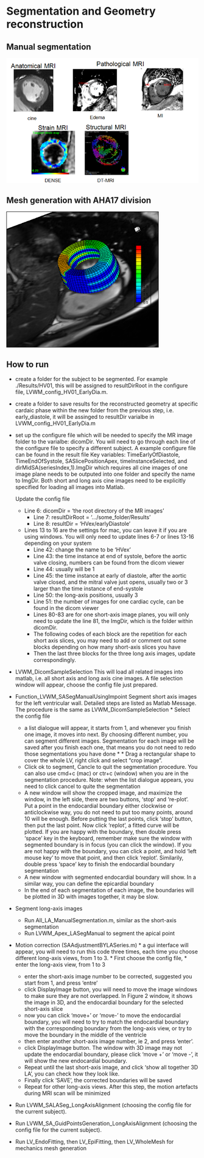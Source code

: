 # Segmentation and Geometry reconstruction

## Manual segmentation
<img src="../../Figures/in-vivoMRimages.png" width="800">


## Mesh generation with AHA17 division
<img src="../../Figures/LV_mesh.png" width="400">


## How to run 
* create a folder for the subject to be segmented. For example ./Results/HV01, this will be assigned to resultDirRoot in the configure file, LVWM_config_HV01_EarlyDia.m. 
	  
* create a folder to save results for the reconstructed geometry at specific cardaic phase within the new folder from the previous step, i.e. early_diastole, it will be assinged to resultDir varialbe in LVWM_config_HV01_EarlyDia.m

* set up the configure file which will be needed to specify the MR image folder to the varialbe: dicomDir. You will need to go through each line of the configure file to specify a different subject.  A example configure file can be found in the result file
    Key variables: TimeEarlyOfDiastole, TimeEndOfSystole, SASlicePositionApex, timeInstanceSelected, and dirMidSA(seriesIndex,1).ImgDir which requires all cine images of one image plane needs to be outputed into one folder and specify the name to ImgDir. Both short and long axis cine images need to be explicitly specified for loading all images into Matlab. 
	 
  Update the config file
	 * Line 6: dicomDir = ‘the root directory of the MR images’
         * Line 7: resultDirRoot = ‘…/some_folder/Results’
         * Line 8: resultDir = ‘HVex/earlyDiastole’
	 * Lines 13 to 16 are the settings for mac, you can leave it if you are using windows. You will only need to update lines 6-7 or lines 13-16 depending on your system
     	 * Line 42: change the name to be ‘HVex’
     	 * Line 43: the time instance at end of systole, before the aortic valve closing, numbers can be found from the dicom viewer
         * Line 44: usually will be 1
         * Line 45: the time instance at early of diastole, after the aortic valve closed, and the mitral valve just opens, usually two or 3 larger than the time instance of end-systole
         * Line 50: the long-axis positions, usually 3
         * Line 51: the number of images for one cardiac cycle, can be found in the dicom viewer
         * Lines 80-83 are for one short-axis image planes, you will only need to update the line 81, the ImgDir, which is the folder within dicomDir. 
         * The following codes of each block are the repetition for each short axis slices, you may need to add or comment out some blocks depending on how many short-axis slices you have
         * Then the last three blocks for the three long axis images, update correspondingly.


* LVWM_DicomSampleSelection
   This will load all related images into matlab, i.e. all short axis and long axis cine images. A file selection window will appear, choose the config file just prepared.
   
* Function_LVWM_SASegManualUsingImpoint
 Segment short axis images for the left ventricular wall. Detailed steps are listed as Matlab Message. The procedure is the same as LVWM_DicomSampleSelection
        * Select the config file
	* a list dialogue will appear, it starts from 1, and whenever you finish one image, it moves into next. By choosing different number, you can segment different images. Segmentation for each image will be saved after you finish each one, that means you do not need to redo those segmentations you have done 	* 	  * Drag a rectangular shape to cover the whole LV, right click and select “crop image”.
	* Click ok to segment, Cancle to quit the segmentation procedure. You can also use cmd+c (mac) or ctr+c (window) when you are in the segmentation procedure. Note: when the list dialogue appears, you need to click cancel to quite the segmentation
	* A new window will show the cropped image, and maximize the window, in the left side, there are two buttons, ‘stop’ and ‘re-plot’. Put a point in the endocardial boundary either clockwise or anticlockwise way, you do not need to put too many points, around 10 will be enough. Before putting the last points, click ‘stop’ button, then put the last point. Now click ‘replot’, a fitted curve will be plotted. If you are happy with the boundary, then double press ‘space’ key in the keyboard, remember make sure the window with segmented boundary is in focus (you can click the window). If you are not happy with the boundary, you can click a point, and hold ‘left mouse key’ to move that point, and then click ‘replot’. Similarily, double press ‘space’ key to finish the endocardial boundary segmentation
	* A new window with segmented endocardial boundary will show. In a similar way, you can define the epicardial boundary 
	* In the end of each segmentation of each image, the boundaries will be plotted in 3D with images together, it may be slow. 

 
 * Segment long-axis images
	* Run All_LA_ManualSegmentation.m, similar as the short-axis segmentation
	* Run LVWM_Apex_LASegManual to segment the apical point 
	
* Motion correction (SAAdjustmentBYLASeries.m)
        * a gui interface will appear, you will need to run this code three times, each time you choose different long-axis views, from 1 to 3. 
    	* First choose the config file, 
    	* enter the long-axis view, from 1 to 3
	* enter the short-axis image number to be corrected, suggested you start from 1, and press ‘entre’
	* click DisplayImage button, you will need to move the image windows to make sure they are not overlapped. In Figure 2 window, it shows the image in 3D, and the endocardial boundary for the selected short-axis slice
	* now you can click ‘move+’ or ‘move-’ to move the endocardial boundary, you will need to try to match the endocardial boundary with the corresponding boundary from the long-axis view, or try to move the boundary in the middle of the ventricle	
	* then enter another short-axis image number, ie 2, and press ‘enter’. 
	* click DisplayImage button. The window with 3D image may not update the endocardial boundary, please click ‘move +’ or ‘move -’, it will show the new endocardial boundary. 
	* Repeat until the last short-axis image, and click ‘show all together 3D LA’, you can check how they look like. 
	* Finally click ‘SAVE’, the corrected boundaries will be saved
	* Repeat for other long-axis views. After this step, the motion artefacts during MRI scan will be minimized

* Run LVWM_SALASeg_LongAxisAlignment (choosing the config file for the current subject).

* Run LVWM_SA_GuidPointsGeneration_LongAxisAlignment (choosing the config file for the current subject).

* Run LV_EndoFitting, then LV_EpiFitting, then LV_WholeMesh for mechanics mesh generation

 
  
